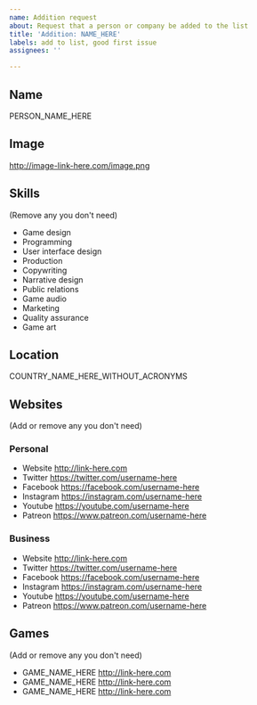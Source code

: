 ```yaml
---
name: Addition request
about: Request that a person or company be added to the list
title: 'Addition: NAME_HERE'
labels: add to list, good first issue
assignees: ''

---
```


## Name 
PERSON_NAME_HERE

## Image
http://image-link-here.com/image.png

## Skills 
(Remove any you don't need)
- Game design
- Programming
- User interface design
- Production
- Copywriting
- Narrative design
- Public relations
- Game audio
- Marketing
- Quality assurance
- Game art 

## Location 
COUNTRY_NAME_HERE_WITHOUT_ACRONYMS

## Websites 
(Add or remove any you don't need)

### Personal 

- Website http://link-here.com 
- Twitter https://twitter.com/username-here 
- Facebook https://facebook.com/username-here 
- Instagram https://instagram.com/username-here 
- Youtube https://youtube.com/username-here 
- Patreon https://www.patreon.com/username-here 

### Business 

- Website http://link-here.com 
- Twitter https://twitter.com/username-here 
- Facebook https://facebook.com/username-here 
- Instagram https://instagram.com/username-here 
- Youtube https://youtube.com/username-here 
- Patreon https://www.patreon.com/username-here 

## Games 
(Add or remove any you don't need)
- GAME_NAME_HERE http://link-here.com
- GAME_NAME_HERE http://link-here.com
- GAME_NAME_HERE http://link-here.com
